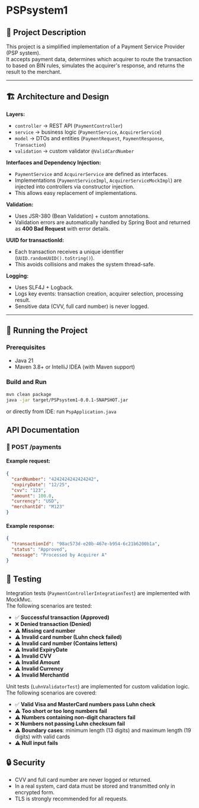 # PSPsystem1

## 📖 Project Description

This project is a simplified implementation of a Payment Service Provider (PSP system).  
It accepts payment data, determines which acquirer to route the transaction to based on BIN rules, simulates the acquirer's response, and returns the result to the merchant.

---

## 🏗️ Architecture and Design

**Layers:**
- `controller` → REST API (`PaymentController`)
- `service` → business logic (`PaymentService`, `AcquirerService`)
- `model` → DTOs and entities (`PaymentRequest`, `PaymentResponse`, `Transaction`)
- `validation` → custom validator `@ValidCardNumber`

**Interfaces and Dependency Injection:**
- `PaymentService` and `AcquirerService` are defined as interfaces.
- Implementations (`PaymentServiceImpl`, `AcquirerServiceMockImpl`) are injected into controllers via constructor injection.
- This allows easy replacement of implementations.

**Validation:**
- Uses JSR-380 (Bean Validation) + custom annotations.
- Validation errors are automatically handled by Spring Boot and returned as **400 Bad Request** with error details.

**UUID for transactionId:**
- Each transaction receives a unique identifier (`UUID.randomUUID().toString()`).
- This avoids collisions and makes the system thread-safe.

**Logging:**
- Uses SLF4J + Logback.
- Logs key events: transaction creation, acquirer selection, processing result.
- Sensitive data (CVV, full card number) is never logged.

---

## 🚀 Running the Project

### Prerequisites
- Java 21
- Maven 3.8+ or IntelliJ IDEA (with Maven support)

### Build and Run
```bash
mvn clean package
java -jar target/PSPsystem1-0.0.1-SNAPSHOT.jar
```
or directly from IDE: run `PspApplication.java`

## API Documentation

### 🔗 POST /payments

#### Example request:
```json
{
  "cardNumber": "4242424242424242",
  "expiryDate": "12/25",
  "cvv": "123",
  "amount": 100.0,
  "currency": "USD",
  "merchantId": "M123"
}
```
#### Example response:
```json
{
  "transactionId": "98ac573d-e20b-467e-b954-6c21b6200b1a",
  "status": "Approved",
  "message": "Processed by Acquirer A"
}
```

## 🧪 Testing

Integration tests (`PaymentControllerIntegrationTest`) are implemented with MockMvc.  
The following scenarios are tested:

- ✅ **Successful transaction (Approved)**  
- ❌ **Denied transaction (Denied)**  
- ⚠️ **Missing card number**  
- ⚠️ **Invalid card number (Luhn check failed)**  
- ⚠️ **Invalid card number (Contains letters)**
- ⚠️ **Invalid ExpiryDate**  
- ⚠️ **Invalid CVV**  
- ⚠️ **Invalid Amount**  
- ⚠️ **Invalid Currency**  
- ⚠️ **Invalid MerchantId** 

Unit tests (`LuhnValidatorTest`) are implemented for custom validation logic.  
The following scenarios are covered:

- ✅ **Valid Visa and MasterCard numbers pass Luhn check**
- ⚠️ **Too short or too long numbers fail**
- ⚠️ **Numbers containing non-digit characters fail**
- ❌ **Numbers not passing Luhn checksum fail**
- ⚠️ **Boundary cases**: minimum length (13 digits) and maximum length (19 digits) with valid cards
- ⚠️ **Null input fails**

## 🔒 Security

- CVV and full card number are never logged or returned.
- In a real system, card data must be stored and transmitted only in encrypted form.
- TLS is strongly recommended for all requests.